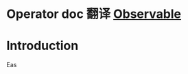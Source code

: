 # Operator doc 翻译 [Observable](http://reactivex.io/documentation/operators.html)

# Introduction

Eas